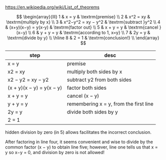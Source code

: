 
https://en.wikipedia.org/wiki/List_of_theorems


$$
\begin{array}{lll}
  1 & x = y    & \textrm{premise} \\
  2 & x^2 = xy & \textrm{multiply by x} \\
  3 & x^2−y^2 = xy − y^2 & \textrm{subtract }y^2 \\
  4 & (x+y)(x−y) = y(x-y) & \textrm{factor out} \\
  5 & x + y = y & \textrm{cancel } (x−y) \\
  6 & y + y = y & \textrm{according to 1, x=y} \\
  7 & 2y = y & \textrm{divide by y} \\
  \hline
  8 & 2 = 1    &  \textrm{conclusion!} \\
\end{array}
$$


| step                      | desc                                   |
|---------------------------|----------------------------------------|
| x = y                     | premise                                |
| x2 = xy                   | multiply both sides by x               |
| x2 − y2 = xy − y2         | subtract y2 from both sides            |
| (x + y)(x − y) = y(x − y) | factor both sides                      |
| x + y = y                 | cancel (x − y)                         |
| y + y = y                 | remembering x = y, from the first line |
| 2y = y                    | divide both sides by y                 |
| 2 = 1                     |                                        |


hidden division by zero (in 5) allows facilitates the incorrect conclusion.

After factoring in line four, it seems convenient and wise to divide by the common factor (x − y) to obtain line five; however, line one tells us that x = y so x−y = 0, and division by zero is not allowed! 
